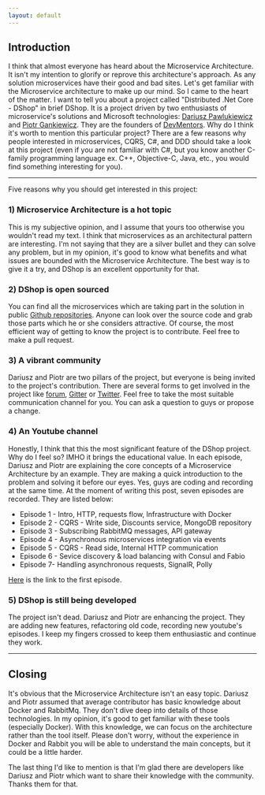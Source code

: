 ```yaml
---
layout: default
---
```


## Introduction

I think that almost everyone has heard about the Microservice Architecture.   It isn't my intention to glorify or reprove this architecture's approach.  As any solution microservices have their good and bad sites. Let's get familiar with the Microservice architecture to make up our mind. So I came to the heart of the matter. I want to tell you about a project called "Distributed .Net Core - DShop" in brief DShop. It is a project driven by two enthusiasts of microservice's solutions and Microsoft technologies: [Dariusz Pawlukiewicz](https://www.linkedin.com/in/dariusz-pawlukiewicz-7ba162a2/) and [Piotr Gankiewicz](https://www.linkedin.com/in/piotrgankiewicz/). They are the founders of [DevMentors](https://devmentors.io/). Why do I think it's worth to mention this particular project? There are a few reasons why people interested in microservices, CQRS, C#, and DDD should take a look at this project (even if you are not familiar with C#, but you know another C-family programming language ex. C++, Objective-C, Java, etc., you would find something interesting for you).  

-----------
Five reasons why you should get interested in this project:

### 1) Microservice Architecture is a hot topic
This is my subjective opinion, and I assume that yours too otherwise you wouldn't read my text. I think that microservices as an architectural pattern are interesting.  I'm not saying that they are a silver bullet and they can solve any problem, but in my opinion, it's good to know what benefits and what issues are bounded with the Microservice Architecture. The best way is to give it a try, and DShop is an excellent opportunity for that.

### 2) DShop is open sourced
You can find all the microservices which are taking part in the solution in public [Github repositories](https://github.com/devmentors). Anyone can look over the source code and grab those parts which he or she considers attractive. Of course, the most efficient way of getting to know the project is to contribute. Feel free to make a pull request.

### 3) A vibrant community
Dariusz and Piotr are two pillars of the project, but everyone is being invited to the project's contribution. There are several forms to get involved in the project like [forum](https://forum.devmentors.io/), [Gitter](https://gitter.im/devmentors-io) or [Twitter](https://twitter.com/dev_mentors). Feel free to take the most suitable communication channel for you. You can ask a question to guys or propose a change. 

### 4) An Youtube channel
Honestly, I think that this the most significant feature of the DShop project. Why do I feel so? IMHO it brings the educational value. In each episode, Dariusz and Piotr are explaining the core concepts of a Microservice Architecture by an example. They are making a quick introduction to the problem and solving it before our eyes. Yes, guys are coding and recording at the same time. At the moment of writing this post, seven episodes are recorded. They are listed below:
- Episode 1 - Intro, HTTP, requests flow, Infrastructure with Docker
- Episode 2 - CQRS - Write side, Discounts service, MongoDB repository
- Episode 3 - Subscribing RabbitMQ messages, API gateway
- Episode 4 - Asynchronous microservices integration via events
- Episode 5 - CQRS - Read side, Internal HTTP communication
- Episode 6 - Sevice discovery & load balancing with Consul and Fabio
- Episode 7- Handling asynchronous requests, SignalR, Polly

[Here](https://www.youtube.com/watch?v=s4fd3PRlOcw) is the link to the first episode.

### 5) DShop is still being developed

The project isn't dead. Dariusz and Piotr are enhancing the project. They are adding new features, refactoring old code, recording new youtube's episodes. I keep my fingers crossed to keep them enthusiastic and continue they work. 

-----------
## Closing

It's obvious that the Microservice Architecture isn't an easy topic. Dariusz and Piotr assumed that average contributor has basic knowledge about Docker and RabbitMq. They don't dive deep into details of those technologies. In my opinion, it's good to get familiar with these tools (especially Docker). With this knowledge, we can focus on the architecture rather than the tool itself.  Please don't worry, without the experience in Docker and Rabbit you will be able to understand the main concepts, but it could be a little harder. 

The last thing I'd like to mention is that I'm glad there are developers like Dariusz and Piotr which want to share their knowledge with the community. Thanks them for that. 
